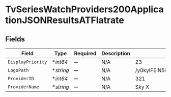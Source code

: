# TvSeriesWatchProviders200ApplicationJSONResultsATFlatrate


## Fields

| Field                            | Type                             | Required                         | Description                      | Example                          |
| -------------------------------- | -------------------------------- | -------------------------------- | -------------------------------- | -------------------------------- |
| `DisplayPriority`                | **int64*                         | :heavy_minus_sign:               | N/A                              | 23                               |
| `LogoPath`                       | **string*                        | :heavy_minus_sign:               | N/A                              | /y0kyIFElN5sJAsmW8Txj69wzrD2.jpg |
| `ProviderID`                     | **int64*                         | :heavy_minus_sign:               | N/A                              | 321                              |
| `ProviderName`                   | **string*                        | :heavy_minus_sign:               | N/A                              | Sky X                            |